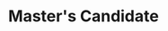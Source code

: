 ---
active: false
kerberos: kopeikin
name: Andrew Kopeikin
position: Master
title: Master's Candidate
---